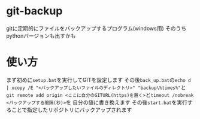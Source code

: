 # git-backup
gitに定期的にファイルをバックアップするプログラム(windows用)
そのうちpythonバージョンも出すかも
# 使い方
まず初めに`setup.bat`を実行してGITを設定します
その後`back_up.bat`の`echo d | xcopy /E "<バックアップしたいファイルのディレクトリ>" "backup\%times%"`と
`git remote add origin <ここに自分のGITURL(https)を置く>`と`timeout /nobreak <バックアップする間隔(秒)>`を
自分の値に書き換えます
その後`start.bat`を実行することで指定したリポジトリにバックアップされます
